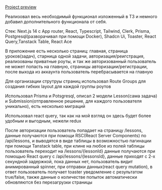 [Project preview](https://www.youtube.com/watch?v=twVhf26uobE&ab_channel=%D0%98%D0%B2%D0%B0%D0%BD%D0%93%D0%BD%D0%B5%D0%B4%D1%8C%D0%BA%D0%BE)

Реализовал весь необходимый функционал изложенный в ТЗ и немного добавил дополнительного функционала от себя.

Стек: Next.js 14 с App router, React, Typescript, Tailwind, Clerk, Prisma, Postgresql(разворачивал при помощи Docker), Shadcn Ui, Toaster, React Query,Tanstack Table, React Ace

В приложение есть несколько страниц: главная, страница уроков(задач), старница одной задачи, авторизация/реигстрация, реализованы приватные роуты, и так же авторизованный пользователь не может попасть на главную, страницы авторизации/регистрации, после выхода из аккаунта пользователь перебрасывается на главную

Для организации струтруы страниц использовал Route Groups для создания гибких layout для каждой группы роутов

Использовал Prisma и Potsgresql, описал 2 модели Lesson(сама задача) и Submission(отправленное решение, для каждого пользователя уникально), есть несколько миграций

Использовал react query, так как на мой взгляд он здесь будет более удобным и выгодным, нежели redux

После авторизации пользователь попадает на страницу /lessons, данные получаются при помощи RSC(React Server Components) по /api/lessons, и выводятся в виде таблицы в возможностью пагинации при помощи Tanstack table, при клине на любое из полей таблицы пользователь переходит на /lessons/{lessonId} данные получаются при помощью React query с /api/lessons/{lessonsId}, данные приходят с 2-х секундной задержкой, пока данных нет, пользователь видит анимированный spinner, при отправки данных(react query mutation), в ответ пользователь получает toaster уведомление с результатом true/false, также данные о количестве попыток автоматически обновляются без перезагрузки страницы
